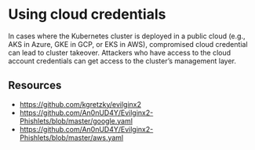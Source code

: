 # Using cloud credentials

In cases where the Kubernetes cluster is deployed in a public cloud (e.g., AKS in Azure, GKE in GCP, or EKS in AWS), compromised cloud credential can lead to cluster takeover. Attackers who have access to the cloud account credentials can get access to the cluster’s management layer.

## Resources

- <https://github.com/kgretzky/evilginx2>
- <https://github.com/An0nUD4Y/Evilginx2-Phishlets/blob/master/google.yaml>
- <https://github.com/An0nUD4Y/Evilginx2-Phishlets/blob/master/aws.yaml>
